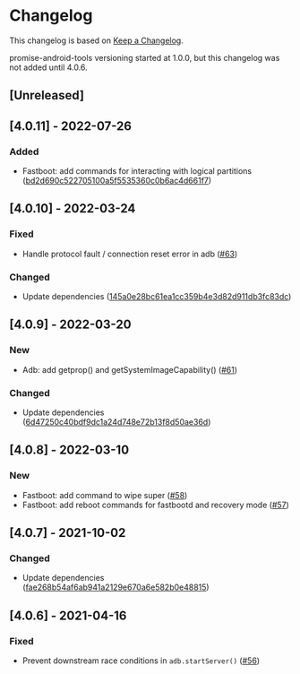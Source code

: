 # Changelog

This changelog is based on [Keep a Changelog](https://keepachangelog.com/en/1.0.0/).

promise-android-tools versioning started at 1.0.0, but this changelog was not added until 4.0.6.

## [Unreleased]

## [4.0.11] - 2022-07-26

### Added

- Fastboot: add commands for interacting with logical partitions ([bd2d690c522705100a5f5535360c0b6ac4d661f7](https://github.com/ubports/promise-android-tools/commit/bd2d690c522705100a5f5535360c0b6ac4d661f7))

## [4.0.10] - 2022-03-24

### Fixed

- Handle protocol fault / connection reset error in adb ([#63](https://github.com/ubports/promise-android-tools/pull/63))

### Changed

- Update dependencies ([145a0e28bc61ea1cc359b4e3d82d911db3fc83dc](https://github.com/ubports/promise-android-tools/commit/145a0e28bc61ea1cc359b4e3d82d911db3fc83dc))

## [4.0.9] - 2022-03-20

### New

- Adb: add getprop() and getSystemImageCapability() ([#61](https://github.com/ubports/promise-android-tools/pull/61))

### Changed

- Update dependencies ([6d47250c40bdf9dc1a24d748e72b13f8d50ae36d](https://github.com/ubports/promise-android-tools/commit/6d47250c40bdf9dc1a24d748e72b13f8d50ae36d))

## [4.0.8] - 2022-03-10

### New

- Fastboot: add command to wipe super ([#58](https://github.com/ubports/promise-android-tools/pull/58))
- Fastboot: add reboot commands for fastbootd and recovery mode ([#57](https://github.com/ubports/promise-android-tools/pull/57))

## [4.0.7] - 2021-10-02

### Changed

- Update dependencies ([fae268b54af6ab941a2129e670a6e582b0e48815](https://github.com/ubports/promise-android-tools/commit/fae268b54af6ab941a2129e670a6e582b0e48815))

## [4.0.6] - 2021-04-16

### Fixed

- Prevent downstream race conditions in `adb.startServer()` ([#56](https://github.com/ubports/promise-android-tools/pull/56))
